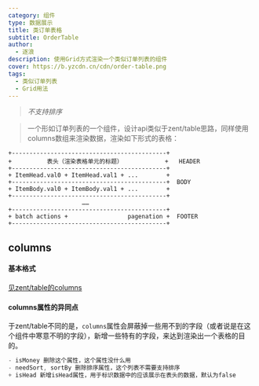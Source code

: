 ```yaml
---
category: 组件
type: 数据展示
title: 类订单表格
subtitle: OrderTable
author:
  - 逐浪
description: 使用Grid方式渲染一个类似订单列表的组件
cover: https://b.yzcdn.cn/cdn/order-table.png
tags:
  - 类似订单列表
  - Grid用法
---
```


> *不支持排序*

> 一个形如订单列表的一个组件，设计api类似于zent/table思路，同样使用columns数组来渲染数据，渲染如下形式的表格：

```text
+--------------------------------------------+
+          表头（渲染表格单元的标题）            +	HEADER
+--------------------------------------------+
+ ItemHead.val0 + ItemHead.val1 + ...        +
+--------------------------------------------+	BODY
+ ItemBody.val0 + ItemBody.val1 + ...        +
+--------------------------------------------+
					 ……
+--------------------------------------------+
+ batch actions +                 pagenation +	FOOTER
+--------------------------------------------+
```

## columns

#### 基本格式

[见zent/table的columns](https://youzan.github.io/zent/zh/component/table#columns)

#### columns属性的异同点

于zent/table不同的是，`columns`属性会屏蔽掉一些用不到的字段（或者说是在这个组件中寒意不明的字段），新增一些特有的字段，来达到渲染出一个表格的目的。

```powershell
- isMoney 删除这个属性，这个属性没什么用
- needSort, sortBy 删除排序属性，这个列表不需要支持排序
+ isHead 新增isHead属性，用于标识数据中的应该展示在表头的数据，默认为false
```
